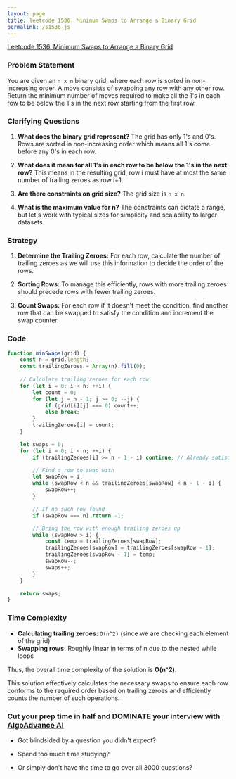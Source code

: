 ```yaml
---
layout: page
title: leetcode 1536. Minimum Swaps to Arrange a Binary Grid
permalink: /s1536-js
---
```

[Leetcode 1536. Minimum Swaps to Arrange a Binary Grid](https://algoadvance.github.io/algoadvance/l1536)
### Problem Statement

You are given an `n x n` binary grid, where each row is sorted in non-increasing order. A move consists of swapping any row with any other row. Return the minimum number of moves required to make all the 1's in each row to be below the 1's in the next row starting from the first row.

### Clarifying Questions

1. **What does the binary grid represent?**
   The grid has only 1's and 0's. Rows are sorted in non-increasing order which means all 1's come before any 0's in each row.
   
2. **What does it mean for all 1's in each row to be below the 1's in the next row?**
   This means in the resulting grid, row i must have at most the same number of trailing zeroes as row i+1.

3. **Are there constraints on grid size?**
   The grid size is `n x n`.

4. **What is the maximum value for n?**
   The constraints can dictate a range, but let's work with typical sizes for simplicity and scalability to larger datasets.

### Strategy

1. **Determine the Trailing Zeroes:**
   For each row, calculate the number of trailing zeroes as we will use this information to decide the order of the rows.

2. **Sorting Rows:**
   To manage this efficiently, rows with more trailing zeroes should precede rows with fewer trailing zeroes. 

3. **Count Swaps:**
   For each row if it doesn't meet the condition, find another row that can be swapped to satisfy the condition and increment the swap counter.

### Code

```javascript
function minSwaps(grid) {
    const n = grid.length;
    const trailingZeroes = Array(n).fill(0);
    
    // Calculate trailing zeroes for each row
    for (let i = 0; i < n; ++i) {
        let count = 0;
        for (let j = n - 1; j >= 0; --j) {
            if (grid[i][j] === 0) count++;
            else break;
        }
        trailingZeroes[i] = count;
    }

    let swaps = 0;
    for (let i = 0; i < n; ++i) {
        if (trailingZeroes[i] >= n - 1 - i) continue; // Already satisfies the condition

        // Find a row to swap with
        let swapRow = i;
        while (swapRow < n && trailingZeroes[swapRow] < n - 1 - i) {
            swapRow++;
        }

        // If no such row found
        if (swapRow === n) return -1;

        // Bring the row with enough trailing zeroes up
        while (swapRow > i) {
            const temp = trailingZeroes[swapRow];
            trailingZeroes[swapRow] = trailingZeroes[swapRow - 1];
            trailingZeroes[swapRow - 1] = temp;
            swapRow--;
            swaps++;
        }
    }

    return swaps;
}
```

### Time Complexity

- **Calculating trailing zeroes:** `O(n^2)` (since we are checking each element of the grid)
- **Swapping rows:** Roughly linear in terms of n due to the nested while loops

Thus, the overall time complexity of the solution is **O(n^2)**.

This solution effectively calculates the necessary swaps to ensure each row conforms to the required order based on trailing zeroes and efficiently counts the number of such operations.


### Cut your prep time in half and DOMINATE your interview with [AlgoAdvance AI](https://algoAdvance.com)

- Got blindsided by a question you didn't expect?

- Spend too much time studying?

- Or simply don't have the time to go over all 3000 questions?

